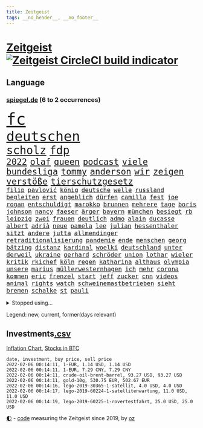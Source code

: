 ```yaml
---
title: Zeitgeist
tags: __no_header__, __no_footer__
---
```


# [Zeitgeist](https://oliz.io/zeitgeist/) [![Zeitgeist CircleCI build indicator](https://circleci.com/gh/ooz/zeitgeist.svg?style=shield)](https://circleci.com/gh/ooz/zeitgeist)

## Language

<h3><a href="https://www.spiegel.de" target="_blank">spiegel.de</a> (6 to 2 occurrences)</h3>
<p style="font-family:monospace">
<span style="font-size:32pt"><a href="news_links.html#fc" class="current">fc</a></span>
<br>
<span style="font-size:27pt"><a href="news_links.html#deutschen" class="current">deutschen</a></span>
<br>
<span style="font-size:22pt"><a href="news_links.html#scholz" class="current">scholz</a></span>
<span style="font-size:22pt"><a href="news_links.html#fdp" class="current">fdp</a></span>
<br>
<span style="font-size:17pt"><a href="news_links.html#2022" class="current">2022</a></span>
<span style="font-size:17pt"><a href="news_links.html#olaf" class="current">olaf</a></span>
<span style="font-size:17pt"><a href="news_links.html#queen" class="current">queen</a></span>
<span style="font-size:17pt"><a href="news_links.html#podcast" class="current">podcast</a></span>
<span style="font-size:17pt"><a href="news_links.html#viele" class="current">viele</a></span>
<span style="font-size:17pt"><a href="news_links.html#bundesliga" class="current">bundesliga</a></span>
<span style="font-size:17pt"><a href="news_links.html#tommy" class="current">tommy</a></span>
<span style="font-size:17pt"><a href="news_links.html#anderson" class="current">anderson</a></span>
<span style="font-size:17pt"><a href="news_links.html#wir" class="current">wir</a></span>
<span style="font-size:17pt"><a href="news_links.html#zeigen" class="current">zeigen</a></span>
<span style="font-size:17pt"><a href="news_links.html#verstöße" class="current">verstöße</a></span>
<span style="font-size:17pt"><a href="news_links.html#tierschutzgesetz" class="new">tierschutzgesetz</a></span>
<br>
<span style="font-size:12pt"><a href="news_links.html#filip" class="current">filip</a></span>
<span style="font-size:12pt"><a href="news_links.html#pavlović" class="new">pavlović</a></span>
<span style="font-size:12pt"><a href="news_links.html#könig" class="current">könig</a></span>
<span style="font-size:12pt"><a href="news_links.html#deutsche" class="current">deutsche</a></span>
<span style="font-size:12pt"><a href="news_links.html#welle" class="current">welle</a></span>
<span style="font-size:12pt"><a href="news_links.html#russland" class="current">russland</a></span>
<span style="font-size:12pt"><a href="news_links.html#begleiten" class="new">begleiten</a></span>
<span style="font-size:12pt"><a href="news_links.html#erst" class="current">erst</a></span>
<span style="font-size:12pt"><a href="news_links.html#angeblich" class="current">angeblich</a></span>
<span style="font-size:12pt"><a href="news_links.html#dürfen" class="current">dürfen</a></span>
<span style="font-size:12pt"><a href="news_links.html#camilla" class="current">camilla</a></span>
<span style="font-size:12pt"><a href="news_links.html#fest" class="current">fest</a></span>
<span style="font-size:12pt"><a href="news_links.html#joe" class="current">joe</a></span>
<span style="font-size:12pt"><a href="news_links.html#rogan" class="current">rogan</a></span>
<span style="font-size:12pt"><a href="news_links.html#entschuldigt" class="current">entschuldigt</a></span>
<span style="font-size:12pt"><a href="news_links.html#marokko" class="new">marokko</a></span>
<span style="font-size:12pt"><a href="news_links.html#brunnen" class="new">brunnen</a></span>
<span style="font-size:12pt"><a href="news_links.html#mehrere" class="current">mehrere</a></span>
<span style="font-size:12pt"><a href="news_links.html#tage" class="current">tage</a></span>
<span style="font-size:12pt"><a href="news_links.html#boris" class="current">boris</a></span>
<span style="font-size:12pt"><a href="news_links.html#johnson" class="current">johnson</a></span>
<span style="font-size:12pt"><a href="news_links.html#nancy" class="current">nancy</a></span>
<span style="font-size:12pt"><a href="news_links.html#faeser" class="current">faeser</a></span>
<span style="font-size:12pt"><a href="news_links.html#ärger" class="current">ärger</a></span>
<span style="font-size:12pt"><a href="news_links.html#bayern" class="current">bayern</a></span>
<span style="font-size:12pt"><a href="news_links.html#münchen" class="current">münchen</a></span>
<span style="font-size:12pt"><a href="news_links.html#besiegt" class="current">besiegt</a></span>
<span style="font-size:12pt"><a href="news_links.html#rb" class="current">rb</a></span>
<span style="font-size:12pt"><a href="news_links.html#leipzig" class="current">leipzig</a></span>
<span style="font-size:12pt"><a href="news_links.html#zwei" class="current">zwei</a></span>
<span style="font-size:12pt"><a href="news_links.html#frauen" class="current">frauen</a></span>
<span style="font-size:12pt"><a href="news_links.html#deutlich" class="current">deutlich</a></span>
<span style="font-size:12pt"><a href="news_links.html#admo" class="new">admo</a></span>
<span style="font-size:12pt"><a href="news_links.html#alain" class="new">alain</a></span>
<span style="font-size:12pt"><a href="news_links.html#ducasse" class="new">ducasse</a></span>
<span style="font-size:12pt"><a href="news_links.html#albert" class="current">albert</a></span>
<span style="font-size:12pt"><a href="news_links.html#adrià" class="new">adrià</a></span>
<span style="font-size:12pt"><a href="news_links.html#neue" class="current">neue</a></span>
<span style="font-size:12pt"><a href="news_links.html#pamela" class="new">pamela</a></span>
<span style="font-size:12pt"><a href="news_links.html#lee" class="current">lee</a></span>
<span style="font-size:12pt"><a href="news_links.html#julian" class="current">julian</a></span>
<span style="font-size:12pt"><a href="news_links.html#hessenthaler" class="new">hessenthaler</a></span>
<span style="font-size:12pt"><a href="news_links.html#sitzt" class="current">sitzt</a></span>
<span style="font-size:12pt"><a href="news_links.html#andere" class="current">andere</a></span>
<span style="font-size:12pt"><a href="news_links.html#jutta" class="new">jutta</a></span>
<span style="font-size:12pt"><a href="news_links.html#allmendinger" class="new">allmendinger</a></span>
<span style="font-size:12pt"><a href="news_links.html#retraditionalisierung" class="new">retraditionalisierung</a></span>
<span style="font-size:12pt"><a href="news_links.html#pandemie" class="current">pandemie</a></span>
<span style="font-size:12pt"><a href="news_links.html#ende" class="current">ende</a></span>
<span style="font-size:12pt"><a href="news_links.html#menschen" class="current">menschen</a></span>
<span style="font-size:12pt"><a href="news_links.html#georg" class="current">georg</a></span>
<span style="font-size:12pt"><a href="news_links.html#bätzing" class="current">bätzing</a></span>
<span style="font-size:12pt"><a href="news_links.html#distanz" class="current">distanz</a></span>
<span style="font-size:12pt"><a href="news_links.html#kardinal" class="current">kardinal</a></span>
<span style="font-size:12pt"><a href="news_links.html#woelki" class="current">woelki</a></span>
<span style="font-size:12pt"><a href="news_links.html#deutschland" class="current">deutschland</a></span>
<span style="font-size:12pt"><a href="news_links.html#unter" class="current">unter</a></span>
<span style="font-size:12pt"><a href="news_links.html#derweil" class="current">derweil</a></span>
<span style="font-size:12pt"><a href="news_links.html#ukraine" class="current">ukraine</a></span>
<span style="font-size:12pt"><a href="news_links.html#gerhard" class="current">gerhard</a></span>
<span style="font-size:12pt"><a href="news_links.html#schröder" class="current">schröder</a></span>
<span style="font-size:12pt"><a href="news_links.html#union" class="current">union</a></span>
<span style="font-size:12pt"><a href="news_links.html#lothar" class="current">lothar</a></span>
<span style="font-size:12pt"><a href="news_links.html#wieler" class="current">wieler</a></span>
<span style="font-size:12pt"><a href="news_links.html#kritik" class="current">kritik</a></span>
<span style="font-size:12pt"><a href="news_links.html#rkichef" class="current">rkichef</a></span>
<span style="font-size:12pt"><a href="news_links.html#köln" class="current">köln</a></span>
<span style="font-size:12pt"><a href="news_links.html#regen" class="current">regen</a></span>
<span style="font-size:12pt"><a href="news_links.html#katharina" class="current">katharina</a></span>
<span style="font-size:12pt"><a href="news_links.html#althaus" class="new">althaus</a></span>
<span style="font-size:12pt"><a href="news_links.html#olympia" class="current">olympia</a></span>
<span style="font-size:12pt"><a href="news_links.html#unsere" class="current">unsere</a></span>
<span style="font-size:12pt"><a href="news_links.html#marius" class="current">marius</a></span>
<span style="font-size:12pt"><a href="news_links.html#müllerwesternhagen" class="new">müllerwesternhagen</a></span>
<span style="font-size:12pt"><a href="news_links.html#ich" class="current">ich</a></span>
<span style="font-size:12pt"><a href="news_links.html#mehr" class="current">mehr</a></span>
<span style="font-size:12pt"><a href="news_links.html#corona" class="current">corona</a></span>
<span style="font-size:12pt"><a href="news_links.html#kommen" class="current">kommen</a></span>
<span style="font-size:12pt"><a href="news_links.html#eric" class="current">eric</a></span>
<span style="font-size:12pt"><a href="news_links.html#frenzel" class="new">frenzel</a></span>
<span style="font-size:12pt"><a href="news_links.html#start" class="current">start</a></span>
<span style="font-size:12pt"><a href="news_links.html#jeff" class="current">jeff</a></span>
<span style="font-size:12pt"><a href="news_links.html#zucker" class="new">zucker</a></span>
<span style="font-size:12pt"><a href="news_links.html#cnn" class="current">cnn</a></span>
<span style="font-size:12pt"><a href="news_links.html#videos" class="current">videos</a></span>
<span style="font-size:12pt"><a href="news_links.html#animal" class="new">animal</a></span>
<span style="font-size:12pt"><a href="news_links.html#rights" class="current">rights</a></span>
<span style="font-size:12pt"><a href="news_links.html#watch" class="current">watch</a></span>
<span style="font-size:12pt"><a href="news_links.html#schweinemastbetrieben" class="new">schweinemastbetrieben</a></span>
<span style="font-size:12pt"><a href="news_links.html#sieht" class="current">sieht</a></span>
<span style="font-size:12pt"><a href="news_links.html#bremen" class="current">bremen</a></span>
<span style="font-size:12pt"><a href="news_links.html#schalke" class="current">schalke</a></span>
<span style="font-size:12pt"><a href="news_links.html#st" class="current">st</a></span>
<span style="font-size:12pt"><a href="news_links.html#pauli" class="current">pauli</a></span>
</p>
<details>
<summary>Stopped using...</summary>
<p class="former" style="font-size:12pt">
aufgefordert(472) emma(472) privaten(472) reiche(472) schlimmer(472) stunde(472) terroristen(472) einzelne(471) paare(471) werk(471) medizin(470) mordfall(470) streiks(470) zahlreichen(470) zahlt(470) analyse(469) anscheinend(469) bildungsministerin(469) bitte(469) brachte(469) depressionen(469) reformen(469) teheran(469) aktien(468) coronainfektionen(468) dach(468) ehre(468) erscheinen(468) gewissen(468) greta(468) kapitän(468) kolumne(468) la(468) stärken(468) thunberg(468) belasten(467) beweisen(467) flüchtlinge(467) gewaltig(467) industrie(467) negativ(467) spdpolitikerin(467) umso(467) zeremonie(467) überrascht(467) arsenal(466) attentat(466) aufeinander(466) benzin(466) beteiligten(466) jahrzehnte(466) konflikte(466) lukaschenko(466) messer(466) phase(466) senken(466) wein(466) amerika(465) bull(465) endet(465) erfahrung(465) grünheide(465) moderator(465) niederlagen(465) normal(465) red(465) trauer(465) untersuchung(465) zusammenarbeit(465) zwillinge(465) 150(464) angesteckt(464) april(464) csuchef(464) geschlagen(464) jobs(464) ließen(464) lionel(464) messi(464) natur(464) pause(464) philippinen(464) rand(464) steuer(464) tweet(464) verbreitung(464) vorstand(464) vorübergehend(464) 99(463) beginnen(463) ermöglicht(463) ertragen(463) klimaschützer(463) medikament(463) software(463) vieler(463) zuversicht(463) 16jährige(462) 33(462) bestellt(462) coronaimpfstoffe(462) forderte(462) gewaltsam(462) hände(462) intensivbetten(462) kostenlose(462) lastwagen(462) rettungsschiff(462) verpflichtet(462) aufnahme(461) bielefeld(461) gebraucht(461) irans(461) kindesmissbrauch(461) locken(461) mannes(461) spielraum(461) sprang(461) standen(461) umsatz(461) update(461) vergangene(461) verriet(461) 50000(460) befand(460) bewertet(460) dietmar(460) konzept(460) schwierigen(460) teslachef(460) umdenken(460) verwirrung(460) zunehmende(460) august(459) bittere(459) freude(459) gemeinsamen(459) keller(459) qualifikation(459) sperrt(459) wütend(459) yorks(459) beschert(458) herrschen(458) reagierten(458) taiwan(458) verzichtet(458) dementiert(457) franziskus(457) geheimnis(457) geschossen(457) massenhaft(457) merkels(457) ministerpräsidentin(457) oberste(457) perfekte(457) wälder(457) attila(456) aufklären(456) einsetzen(456) enthüllt(456) hildmann(456) klimapolitik(456) psychische(456) razzien(456) souverän(456) verzweiflung(456) weltwirtschaft(456) automobilgeschichte(455) begeisterten(455) kinos(455) leichtathletik(455) meint(455) schlicht(455) vermeintlichen(455) verschwanden(455) verzögern(455) voll(455) zugelassen(455) ausreichend(454) coach(454) demokratische(454) durchsuchungen(454) genehmigung(454) mitternacht(454) themen(454) aufstellen(453) überlassen(453) gedanken(452) meist(452) patient(452) 28(451) erschienen(451) feiertagen(451) gestritten(451) methoden(451) virologen(451) wien(451) 1000(450) monats(450) seltsame(450) skeptisch(450) verbessert(450) bewegen(449) milliardenhöhe(449) ereignisse(448) mancher(448) präsenzunterricht(448) anzeichen(447) büro(447) einiger(447) parallelen(447) pfund(447) sehnsucht(447) sendung(447) vorgaben(447) dfbelf(446) enge(446) kontaktbeschränkungen(446) einnahmen(445) empfiehlt(445) fehlten(445) kostenlos(445) verfassung(445) verzeichnet(445) strenger(444) abkehr(442) bob(442) enttäuschung(442) gouverneur(442) konferenz(442) liefen(442) empfehlung(441) hängen(441) terrorismus(441) überschritten(441) führenden(440) vermeintlich(440) ältere(440) engpässe(439) sydney(439) überfahren(439) fußballwm(438) solchen(438) läden(437) vorteile(437) beitrag(435) kapitel(435) verständnis(435) afghanische(434) papier(434) stimmten(434) bangt(433) unterm(433) vorgeführt(433) abstieg(432) anlegen(432) bartsch(432) erfährt(432) gefühl(432) verfügbar(432) versorgung(431) fertig(430) abhängig(429) praxis(429) vermissten(429) verschafft(429) schritten(427) flüchtete(426) athletinnen(425) gesundheitliche(425) günther(425) tuchel(425) missachtung(424) claus(423) missbrauchskomplex(421) ferien(419) gebieten(416) sicherheitsvorkehrungen(416) coronaimpfungen(415) härtere(415) sprit(414) renommierten(412) superwahljahr(412) gala(409) klarheit(409) lieferengpässe(409) flog(406) mängel(406) fotografieren(405) 85(400) aktionen(400) gelangt(399) regimes(397) behindert(393) seniorin(386) einsatzkräften(381) mangelnde(379) trocken(378) dürre(375) kuba(375) technische(366) übers(366) cent(364) juristische(360) niederländer(360) amazons(350) taucher(346) homeschooling(344) gemüse(342) j(329) indiens(327) verlusten(327) rausch(323) kleinstadt(322) sahra(319) wagenknecht(319) krimi(316) promille(313) rum(311) begleitete(310) ärmsten(309) konservative(306) angefeindet(305) gregor(305) besetzen(295) erlaubnis(291) zypern(291) 22jähriger(289) angebote(289) witwe(289) blut(286) greenpeace(284) scharfen(284) reisenden(283) mitverantwortlich(279) impfziel(278) fasst(275) willkommen(272) zwischenfall(271) zufriedener(270) lebensgefährliche(269) ladesäulen(259) reichtum(257) übergriff(250) vorreiter(248) rebellen(247) zurückzukehren(246) ausgewählt(245) birgt(245) beworfen(244) historikerin(243) schwerste(243) waldbrände(241) 38(240) bond(240) künstlichen(239) romane(236) ängste(236) autofahrern(235) eingestürzt(235) fossile(234) ständigen(233) ungeimpft(232) gesprungen(231) impfquote(229) radikalislamischen(229) tank(229) tendenzen(228) jemanden(227) kohlekraftwerke(227) todesdrohungen(227) bitteren(225) jahresende(225) spitzen(224) minsk(223) darstellung(222) zusammenarbeiten(221) flohen(220) hakt(220) welterfolg(220) entstand(218) tribüne(217) formiert(216) ifoumfrage(216) stundenlang(216) biss(215) erlebnisse(215) konzepte(215) belgischen(214) regenfälle(214) temperatur(214) echt(213) jemals(213) asylanträge(212) rohstoffe(211) 14jährige(209) leichten(209) ausschnitte(208) lloyd(208) schäumt(208) volk(207) 28jähriger(205) journal(205) kroatien(205) potenzielle(204) spezialeinheit(203) andauernde(199) notwendig(199) teufel(199) fazit(197) verheerende(196) vollkommen(195) leroy(194) sané(194) stilkritik(192) cup(190) enttäuschte(190) 1300(188) werkstatt(187) lukaku(186) romelu(186) verrückt(186) präsentierte(185) gewartet(184) kolumnistin(184) beides(183) grenzkontrollen(182) wanderer(181) aufruhr(180) ermordung(179) fühlte(179) flut(178) funktionär(178) nbastar(178) ralf(178) zähne(178) errichtet(177) bedient(176) colorado(175) 14jähriger(174) berufe(174) hochwasser(174) luke(174) verstorben(174) 210(172) dinner(172) ostseepipeline(172) perfekten(172) weltranglistenerste(172) timing(171) wdr(170) henry(169) oh(166) ministerpräsidentenkonferenz(164) lukrative(163) cduchefs(162) entthront(162) nachhaltiger(161) atomwaffen(160) erweisen(160) impfstatus(160) nachträglich(160) nazizeit(160) verbannt(160) nbaprofi(158) unterdrückung(158) akzeptiert(157) alaska(157) romy(157) wiedereröffnet(157) bezogen(156) highlights(156) achtzigerjahren(155) entlastung(155) 400000(153) abflug(153) befürchtete(153) exil(152) uniform(151) zwielicht(151) aufkommen(150) demonstrierten(150) kommandeur(149) roland(149) ankommen(148) demonstrierende(148) ausgeflogen(147) chappatte(147) lebenden(146) pfefferspray(146) experimente(145) guinea(145) funktionierte(144) konten(144) zügen(144) gewohnt(143) inneren(143) mobbing(143) z(143) prallte(142) kult(140) leib(140) ligaspiel(140) trauerbegleiterin(140) erbeuteten(139) seelische(139) flüchtende(138) garmischpartenkirchen(138) zwölfjähriger(138) entfliehen(137) verordnung(137) besessen(136) düpiert(136) bedanken(135) bremse(135) klopp(135) music(135) teuerste(135) fühlten(134) gangs(132) großartig(132) starstürmer(132) weihnachtsgeschäft(132) befürchtungen(131) größen(131) predigt(131) wright(131) anschlags(130) ausgeschöpft(130) bunte(130) ließe(130) manfred(130) vorgeladen(130) bußgelder(129) operationen(129) bekenntnis(128) manuela(128) standard(128) herrschten(127) radikalisierung(127) a3(126) beeinträchtigen(126) diplomatischen(126) gysi(126) staatspräsident(126) boosterimpfungen(125) mittelfristig(125) satt(125) jonas(124) lka(124) nackt(124) unterziehen(124) virginia(124) oper(123) sportwagen(123) 97(122) erreichte(121) gangster(121) grenzregion(121) innovationen(120) angeführt(119) bildungssystem(119) beschrieb(118) langsamer(118) müde(118) vollstreckt(118) brooklyn(117) direktor(117) enteignungen(117) ifo(117) millionencoup(117) schwesig(117) spiegelkorrespondent(117) überreicht(116) hoeneß(115) abgaben(114) grafiken(114) hauptrolle(114) millionenhöhe(114) umstände(114) anheben(113) euländern(113) offensiv(113) reh(113) türeci(113) özlem(113) evergrande(112) feministin(112) hoffnungsträger(112) innensenator(112) straft(111) epstein(110) 16jähriger(109) agenten(109) angezündet(109) außergewöhnlichen(109) hanna(109) na(109) protestierten(109) umweltaktivisten(109) 2050(108) absteiger(108) krankenhauseinweisungen(108) newcastle(108) südkoreas(108) verirrt(108) großbank(107) strategien(107) anton(106) erfolgen(106) gier(106) türsteher(106) weltraum(104) kursieren(103) satelliten(103) schweinfurt(103) tournee(103) vornamen(103) älteste(102) beliebtesten(101) strategischen(101) berufen(100) natalie(100) solidarisch(100) traurigkeit(100) umsonst(100) versorgungskrise(100) kleber(99) begriffe(98) fernseher(98) irving(98) kyrie(98) lissabon(98) videotest(98) mockridge(96) rucksack(96) deutsch(95) schlechtem(95) hyperschallrakete(94) neugeborenes(94) rheinischen(94) webb(94) direkte(93) rekonstruiert(93) brennenden(91) sozialdemokrat(91) stau(91) ambitioniert(90) globales(90) kaltem(90) langfristige(90) maserati(90) schulunterricht(90) suggeriert(90) unschuld(90) kultusministerinnen(89) maryland(89) staates(89) stereotype(89) unbrauchbar(89) ruhig(88) tschüss(88) 41(87) geldvermögen(87) gesamtsieg(87) maxplanckinstitut(87) registrierten(87) wahldebakel(87) ware(87) ampelparteien(86) dan(86) leck(86) special(86) verblüffend(86) wahnsinns(86) weitgehende(86) wilde(86) kulturen(85) nets(85) polizistinnen(85) rosa(85) wilder(85) zinssatz(84) enthüllen(83) gaspreisen(83) 3500(82) akzeptanz(82) anschauen(82) belohnung(82) kommuniziert(82) opel(82) wetteraufzeichnungen(82) coronaexperten(81) dame(81) erkannte(81) kroatischen(81) rentenversicherung(81) shitstorm(81) wehrbeauftragte(81) preisverleihung(80) ultrarechten(80) atomenergie(79) ausgewählten(79) drohgebärden(79) extremismus(79) footballcoach(79) playstation(79) rangnick(79) schlimme(79) sonys(79) trends(79) verkneifen(79) zentral(79) cdupolitikerin(78) cruz(78) fahrlässige(78) gezielten(78) prien(78) reichten(78) soziologe(78) tödliches(78) ampelpartner(77) nbasaison(77) penny(77) produzenten(77) profifußballer(77) revolutionären(77) ölkrise(77) festspiele(76) grundsicherung(76) klimafreundlich(76) langjähriger(76) police(76) präzise(76) tvreportage(76) wohnzimmer(76) zutaten(76) überquerte(76) überrollt(76) abfälle(75) grundsätzliche(75) iranischer(75) aufdeckte(74) dritter(74) geringverdiener(74) hirsch(74) komplikationen(74) machtmissbrauch(74) riesling(74) chicago(73) lira(73) raketenstart(73) traditionell(73) 41jähriger(72) bärbel(72) empfohlen(72) facebookinvestor(72) motors(72) obdachlose(72) rookie(72) wiederholten(72) bankenaufsicht(71) basketballliga(71) eröffnete(71) farblich(71) iserlohn(71) mitreden(71) schränken(71) simple(71) tornados(71) austin(70) durcheinandergewirbelt(70) euland(70) eusonderbeauftragte(70) fotografin(70) hochformat(70) klimaneutralität(70) nervös(70) uneindeutig(70) wille(70) euländer(69) prodemokratischen(69) 1931(68) autonome(68) geschaut(68) maestro(68) notrufs(68) schwerverletzter(68) technologien(68) westlicher(68) netflixserie(67) thorsten(67) zwölfjährige(67) coachin(66) dankbarkeit(66) mitschnitt(66) sudans(66) hochschulgesetz(65) menschenrechtsorganisation(65) starquarterback(65) stereotyp(65) umweltschutzorganisation(65) verwahrloste(65) breitbandausbau(64) fußballern(64) ines(64) ndr(64) paraguay(64) sabine(64) soziales(64) unterlassen(64) agieren(63) bitterer(63) ernannte(63) etlicher(63) geschwindigkeit(63) verschlechternden(63) begrüßte(62) beitreten(62) innenstädten(62) kasernen(62) puls(62) schmerzensgeld(62) vatikan(62) bescheid(61) spiegelredakteure(61) feuerte(60) offenes(60) phasen(60) superreichen(60) vegankoch(60) 1968(59) anhält(59) gesundheitssektor(59) greenwashing(59) prostitution(59) technischer(59) trip(59) überlebender(59) 60jährigen(58) aufstellte(58) dartswm(58) einkaufen(58) geister(58) nächstem(58) scheiden(58) topspieler(58) böller(57) gewaltsamem(57) heiligabend(57) museen(57) nordhessen(57) umgingen(57) windeln(57) xavi(57) şahin(57) angespannten(56) bevorzugen(56) dachverband(56) feuerwerk(56) generalstaatsanwaltschaft(56) veganen(56) interaktiven(55) khan(55) sauerland(55) schifffahrt(55) schmutzigen(55) spiegelgespräch(55) stadtderby(55) usautomarkt(55) abstürzte(54) danken(54) hinein(54) bunten(53) fehlenden(53) frederiksen(53) rückhalt(53) südafrikas(53) akw(52) aufgespürt(52) feiertage(52) künstliches(52) minderjähriger(52) schrecklicher(52) verspätung(52) atomkraftwerke(51) beschlüsse(51) energiekonzern(51) unterbringung(51) flüchtenden(50) taucht(50) vietnamesischer(50) watson(50) belarus/polen(49) denver(49) schikaniert(49) bearbeiten(48) elmar(48) solch(48) verbraucherzentralen(48) vorstandschef(48) aserbaidschan(47) bergkarabach(47) gesteckt(47) mache(47) nbc(47) notizen(47) stillen(47) zielen(47) böllerverbot(46) geboostert(46) geisenberger(46) kursiert(46) plattencover(46) vollsperrung(46) enormen(45) gesetzgeber(45) joop(45) linksfraktionschef(45) radcliffe(45) redakteurinnen(45) turniers(45) aktivistinnen(44) artenschutz(44) basketballsuperstar(44) exwerdertrainer(44) memorial(44) modernisieren(44) nouwen(44) steuerdumping(44) ausgeraubt(43) geteilt(43) onlinespiel(43) tatwaffe(43) werkstätten(43) behält(42) dinosaurier(42) fehlgeburt(42) götter(42) kombinierer(42) krokodil(42) kubaner(42) manila(42) mercedesbenz(42) würdigte(42) alexa(41) bulls(41) gerwyn(41) kapitalismus(41) unveröffentlichte(41) wiederherstellung(41) überrannt(41) chefredaktion(40) jordanien(40) landkreise(40) mühe(40) sexhandels(40) wohlauf(40) überstunden(40) kultstatus(39) mitarbeitenden(39) profitierten(39) fluglinien(38) glamour(38) glyphosat(38) jahreshauptversammlung(38) todestag(38) verletzung(38) wanken(38) aussetzen(37) büroräume(37) carlsen(37) erfrieren(37) milden(37) re(37) sagten(37) schwan(37) tipp(37) amüsierte(36) beherzter(36) covid19medikament(36) gereicht(36) schotten(36) umweltfreundlich(36) unterirdischen(36) vietnamesische(36) bönisch(35) faber(35) jauch(35) langläuferinnen(35) mecklenburgvorpommerns(35) nervigen(35) brown(34) ikea(34) krankenpfleger(34) lamb(34) landeten(34) weltcupsieg(34) durchgerechnet(33) fünfter(33) herrmann(33) liebesbeziehung(33) rechnungen(33) rätselhafter(33) triageregelungen(33) atomverhandlungen(32) ebay(32) haften(32) kleinanzeigen(32) problemlos(32) profisportler(32) schwierigsten(32) tower(32) uğur(32) verdienste(32) begünstigen(31) bissigen(31) boll(31) fingern(31) heterosexuelle(31) hochansteckenden(31) meisterschaft(31) zweifler(31) interessierte(30) jahresrückblick(30) klausur(30) omikronfälle(30) untererfassung(30) verwaltungsgebäude(30) faktor(29) machtdemonstration(29) singlecharts(29) unerlaubt(29) vermittelt(29) verurteilen(29) hallendach(28) mpk(28) élyséepalast(28) belächelt(27) emotionale(27) kriminalpolizei(27) pennymarkt(27) privatpersonen(27) riad(27) verletzter(27) amnestie(26) banknoten(26) baumann(26) einschätzen(26) kanzlers(26) lunge(26) oberstdorf(26) rechenschaft(26) schläge(26) usdemokratie(26) 68(25) 71(25) containern(25) kräftige(25) bildschirm(24) einsatzbereit(24) kanzlerkür(24) merken(24) mosel(24) muskeln(24) schönes(24) zettel(24) anordnung(23) bemerkenswertes(23) herzlich(23) landwirtschaftsminister(23) machtmissbrauchs(23) aida(22) anbietern(22) bürgerrechte(22) coronaprotesten(22) energieversorgern(22) herben(22) kraftwerk(22) milliardenschwere(22) moderierte(22) pandemiefolgen(22) rückenwind(22) straßenkarneval(22) telefonieren(22) winterberg(22) zurückzubekommen(22) bronze(21) conference(21) geschlossene(21) model(21) toyota(21) 20jähriger(20) angesagt(20) kinderzimmer(20) schreckliches(20) beleidigende(19) bowl(19) impfregister(19) kräftiges(19) medium(19) militante(19) thüringischen(19) erkennt(18) optimal(18) rügt(18) umweltfreundliche(18) weltbekannt(18) agrarminister(17) oberender(17) prozesses(17) socken(17) besonderer(16) böllern(16) erspart(16) keechant(16) kollege(16) sendungen(16) sewell(16) toll(16) xi'an(16) affleck(15) erkrankungen(15) 2977(14) bauwerk(14) beschwört(14) keanu(14) kryptogeld(14) schaumwein(14) spektakulärsten(14) weltraumteleskop(14) abgelaufenen(13) farben(13) getreten(13) haderte(13) kehrtwende(13) kreuzfahrten(13) nutzlos(13) ultimativen(13) überdurchschnittlich(13) 1971(12) absicherung(12) amy(12) bahnradweltmeisterin(12) einspringen(12) küken(12) lanka(12) pieters(12) sri(12) teuersten(12) verneigt(12) öffnete(12) überließ(12) beliebter(11) ladung(11) missstände(11) silvesterpartys(11) spinne(11) tiananmenmassakers(11) umwirbt(11) waffenstillstand(11)
</p>
</details>
<p>Legend: <span class="new">new</span>, <span class="current">current</span>, <span class="former">former(days relevant)</span></p>

## Investments[.csv](investments.csv)

[Inflation Chart](https://inflationchart.com),
[Stocks in BTC](https://stonksinbtc.xyz/)

```
date, investment, buy price, sell price
2022-02-06 00:14:11, 1-EUR, 1.14 USD, 1.14 USD
2022-02-06 00:14:11, 1-EUR, 7.29 CNY, 7.29 CNY
2022-02-06 00:14:11, crude-oil-brent-barrel, 93.27 USD, 93.27 USD
2022-02-06 00:14:11, gold-10g, 530.75 EUR, 502.67 EUR
2022-02-06 00:14:16, lego-2019-30365-1-satellit, 4.0 USD, 4.0 USD
2022-02-06 00:14:17, lego-2019-60224-1-satellitenwartung, 11.0 USD, 11.0 USD
2022-02-06 00:14:19, lego-2019-60225-1-rovertestfahrt, 25.0 USD, 25.0 USD
```

<footer>
<a href="javascript:toggleTheme()" class="nav">🌓</a>
- <a href="https://github.com/ooz/zeitgeist">code</a> measuring the Zeitgeist since 2019, by <a href="https://oliz.io">oz</a>
</footer>
